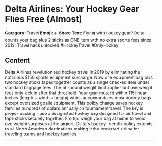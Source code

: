 # Delta Airlines: Your Hockey Gear Flies Free (Almost)

**Category:** Travel
**Emoji:** ✈️
**Share Text:** Flying with hockey gear? Delta counts your bag plus 2 sticks as ONE item with no extra sports fees since 2019! Travel hack unlocked #HockeyTravel #OnlyHockey

## Content

Delta Airlines revolutionized hockey travel in 2019 by eliminating the notorious $150 sports equipment surcharge. Now one equipment bag plus two hockey sticks taped together counts as a single checked item under standard baggage fees. The 50-pound weight limit applies but overweight fees only kick in after that threshold. Your gear must fit within 115 linear inches (length + width + height) which accommodates most hockey bags except oversized goalie equipment. This policy change saves hockey families hundreds of dollars annually on tournament travel. The key is proper packing - use a designated hockey bag designed for air travel and tape sticks securely together. Pro tip: weigh your bag at home to avoid overweight surprises at the airport. Delta's hockey-friendly policy extends to all North American destinations making it the preferred airline for traveling teams and hockey families.

---
